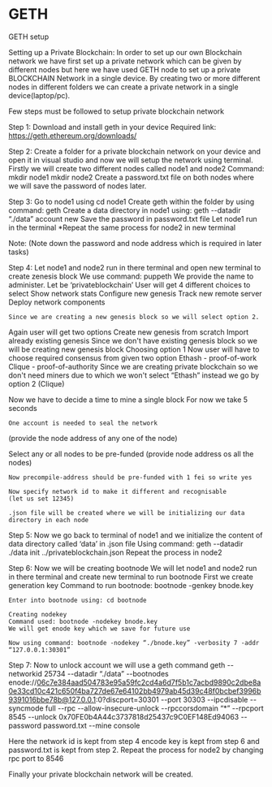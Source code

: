 # GETH
GETH setup


Setting up a Private Blockchain:
	In order to set up our own Blockchain network we have first set up a private network which can be given by different nodes but here we have used GETH node to set up a private BLOCKCHAIN Network in a single device. By creating two or more different nodes in different folders we can create a private network in a single device(laptop/pc).

Few steps must be followed to setup private blockchain network
 
Step 1:
	Download and install geth in your device
Required link: https://geth.ethereum.org/downloads/

Step 2:
	Create a folder for a private blockchain network on your device and open it in visual studio and now we will setup the network using terminal.
Firstly we will create two different nodes called node1 and node2
	Command: mkdir node1
		        mkdir node2
Create a password.txt file on both nodes where we will save the password of nodes later.
	
Step 3: 
	Go to node1 using cd node1 
	Create geth within the folder by using command: geth
Create a data directory in node1 using: geth --datadir “./data” account new
Save the password in password.txt file
Let node1 run in the terminal *Repeat the same process for node2 in new terminal

Note: (Note down the password and  node address which  is required in later tasks)















Step 4:
	Let node1 and node2  run in there terminal and open new terminal to create zenesis block
	We use command: puppeth 
	We provide the name to administer. Let be ‘privateblockchain’
	User will get 4 different choices to select 
Show network stats
Configure new genesis
Track new remote server
Deploy network components

	Since we are creating a new genesis block so we will select option 2.

Again user will get two options
Create new genesis from scratch
Import already existing genesis
Since we don't have existing genesis block so we will be creating new genesis block
Choosing option 1
 	Now user will have to choose required consensus from given two option
Ethash - proof-of-work
Clique  - proof-of-authority
	Since we are creating private blockchain so we don't need miners due to which we won't select “Ethash” instead we go by option 2 (Clique)
	
Now we have to decide a time to mine a single block 
For now we take 5 seconds

	One account is needed to seal the network 
(provide the node address of any one of the node)

Select any or all nodes to be pre-funded
(provide node address os all the nodes)

	Now precompile-address should be pre-funded with 1 fei so write yes 

	Now specify network id to make it different and recognisable
	(let us set 12345)

	.json file will be created where we will be initializing our data directory in each node





Step 5: 
	Now we go back to terminal of node1 and we initialize the content of data directory called ‘data’ in .json file 
Using command: geth --datadir ./data init ../privateblockchain.json 
Repeat the process in node2

Step 6: 
	Now we will be creating bootnode
	We will let node1 and node2 run in there terminal and create new terminal to run bootnode
	First we create generation key
	Command to run bootnode: bootnode -genkey bnode.key

	Enter into bootnode using: cd bootnode

	Creating nodekey
	Command used: bootnode -nodekey bnode.key
	We will get enode key which we save for future use

	Now using command: bootnode -nodekey “./bnode.key” -verbosity 7 -addr “127.0.0.1:30301”

Step 7:
	Now to unlock account we will use a geth command
	geth --networkid 25734 --datadir “./data” --bootnodes enode://06c7e384aad504783e95a59fc2cd4a6d7f5b1c7acbd9890c2dbe8a0e33cd10c421c650f4ba727de67e64102bb4979ab45d39c48f0bcbef3996b9391016bbe78b@127.0.0.1:0?discport=30301 --port 30303 --ipcdisable --syncmode full --rpc --allow-insecure-unlock --rpccorsdomain “*” --rpcport 8545 --unlock 0x70FE0b4A44c3737818d25437c9C0EF148Ed94063 --password password.txt --mine console

Here the network id is kept from step 4 encode key is kept from step 6 and password.txt is kept from step 2.
Repeat the process for node2 by changing rpc port to 8546


Finally your private blockchain network will be created.
